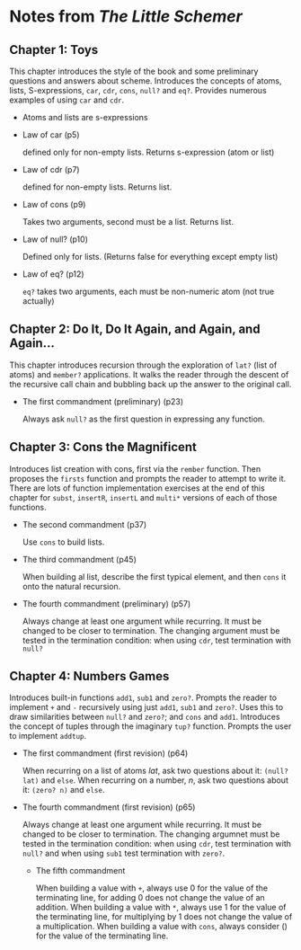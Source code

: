 # Notes from _The Little Schemer_

## Chapter 1: Toys
This chapter introduces the style of the book and some preliminary questions and answers about scheme. Introduces the concepts of atoms, lists, S-expressions, `car`, `cdr`, `cons`, `null?` and `eq?`. Provides numerous examples of using `car` and `cdr`.

* Atoms and lists are s-expressions

* Law of car (p5)

  defined only for non-empty lists. Returns s-expression (atom or list)

* Law of cdr (p7)

  defined for non-empty lists. Returns list.

* Law of cons (p9)

  Takes two arguments, second must be a list. Returns list.

* Law of null? (p10)

  Defined only for lists. (Returns false for everything except empty list)

* Law of eq? (p12)

  `eq?` takes two arguments, each must be non-numeric atom (not true actually)


## Chapter 2: Do It, Do It Again, and Again, and Again...
This chapter introduces recursion through the exploration of `lat?` (list of atoms) and `member?` applications. It walks the reader through the descent of the recursive call chain and bubbling back up the answer to the original call.

* The first commandment (preliminary) (p23)

  Always ask `null?` as the first question in expressing any function.


## Chapter 3: Cons the Magnificent
Introduces list creation with cons, first via the `rember` function. Then proposes the `firsts` function and prompts the reader to attempt to write it.
There are lots of function implementation exercises at the end of this chapter for `subst`, `insertR`, `insertL` and `multi*` versions of each of those functions.

* The second commandment (p37)

  Use `cons` to build lists.

* The third commandment (p45)

  When building al list, describe the first typical element, and then `cons` it onto the natural recursion.

* The fourth commandment (preliminary) (p57)

  Always change at least one argument while recurring. It must be changed to be closer to termination. The changing argument must be tested in the termination condition: when using `cdr`, test termination with `null?`

## Chapter 4: Numbers Games
Introduces built-in functions `add1`, `sub1` and `zero?`. Prompts the reader to implement `+` and `-` recursively using just `add1`, `sub1` and `zero?`. Uses this to draw similarities between `null?` and `zero?`; and `cons` and `add1`. Introduces the concept of tuples through the imaginary `tup?` function. Prompts the user to implement `addtup`.

* The first commandment (first revision) (p64)

  When recurring on a list of atoms _lat_, ask two questions about it: `(null? lat)` and `else`. When recurring on a number, _n_, ask two questions about it: `(zero? n)` and `else`.

* The fourth commandment (first revision) (p65)

  Always change at least one argument while recurring. It must be changed to be closer to termination. The changing argumnet must be tested in the termination condition: when using `cdr`, test termination with `null?` and when using `sub1` test termination with `zero?`.

  * The fifth commandment

    When building a value with `+`, always use 0 for the value of the terminating line, for adding 0 does not change the value of an addition. When building a value with `*`, always use 1 for the value of the terminating line, for multiplying by 1 does not change the value of a multiplication. When building a value with `cons`, always consider () for the value of the terminating line.

